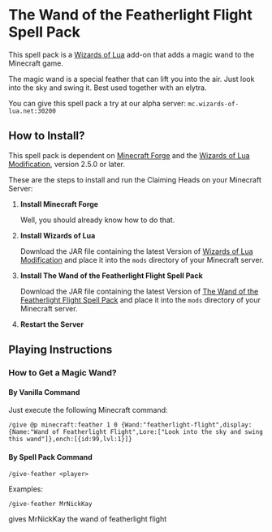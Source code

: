 # The Wand of the Featherlight Flight Spell Pack

This spell pack is a [Wizards of Lua](http://www.wizards-of-lua.net) add-on that adds a magic wand to the Minecraft game.

The magic wand is a special feather that can lift you into the air.
Just look into the sky and swing it.
Best used together with an elytra.

You can give this spell pack a try at our alpha server: ```mc.wizards-of-lua.net:30200```

## How to Install?
This spell pack is dependent on [Minecraft Forge](http://files.minecraftforge.net/maven/net/minecraftforge/forge/index_1.12.2.html) 
and the [Wizards of Lua Modification](https://minecraft.curseforge.com/projects/wizards-of-lua/files), version 2.5.0 or later.

These are the steps to install and run the Claiming Heads on your Minecraft Server:

1. **Install Minecraft Forge**

     Well, you should already know how to do that.
2. **Install Wizards of Lua**

     Download the JAR file containing the latest Version of 
     [Wizards of Lua Modification](https://minecraft.curseforge.com/projects/wizards-of-lua/files) and place it
     into the `mods` directory of your Minecraft server.
     
3. **Install The Wand of the Featherlight Flight Spell Pack**

    Download the JAR file containing the latest Version of 
    [The Wand of the Featherlight Flight Spell Pack](https://minecraft.curseforge.com/projects/featherlight-spell-pack/files) and place it
    into the `mods` directory of your Minecraft server.
    
4. **Restart the Server**

## Playing Instructions
### How to Get a Magic Wand?
#### By Vanilla Command
Just execute the following Minecraft command:
```
/give @p minecraft:feather 1 0 {Wand:"featherlight-flight",display:{Name:"Wand of Featherlight Flight",Lore:["Look into the sky and swing this wand"]},ench:[{id:99,lvl:1}]}
```
#### By Spell Pack Command
```
/give-feather <player>
```
Examples:
```
/give-feather MrNickKay
```
gives MrNickKay the wand of featherlight flight
